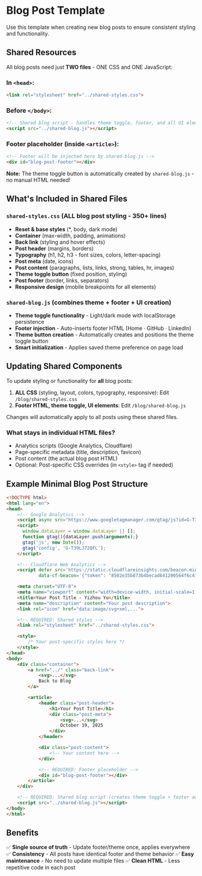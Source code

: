 # Blog Post Template

Use this template when creating new blog posts to ensure consistent styling and functionality.

## Shared Resources

All blog posts need just **TWO files** - ONE CSS and ONE JavaScript:

### In `<head>`:
```html
<link rel="stylesheet" href="../shared-styles.css">
```

### Before `</body>`:
```html
<!-- Shared blog script - handles theme toggle, footer, and all UI elements -->
<script src="../shared-blog.js"></script>
```

### Footer placeholder (inside `<article>`):
```html
<!-- Footer will be injected here by shared-blog.js -->
<div id="blog-post-footer"></div>
```

**Note:** The theme toggle button is automatically created by `shared-blog.js` - no manual HTML needed!

## What's Included in Shared Files

### `shared-styles.css` (ALL blog post styling - 350+ lines)
- **Reset & base styles** (*, body, dark mode)
- **Container** (max-width, padding, animations)
- **Back link** (styling and hover effects)
- **Post header** (margins, borders)
- **Typography** (h1, h2, h3 - font sizes, colors, letter-spacing)
- **Post meta** (date, icons)
- **Post content** (paragraphs, lists, links, strong, tables, hr, images)
- **Theme toggle button** (fixed position, styling)
- **Post footer** (border, links, separators)
- **Responsive design** (mobile breakpoints for all elements)

### `shared-blog.js` (combines theme + footer + UI creation)
- **Theme toggle functionality** - Light/dark mode with localStorage persistence
- **Footer injection** - Auto-inserts footer HTML (Home · GitHub · LinkedIn)
- **Theme button creation** - Automatically creates and positions the theme toggle button
- **Smart initialization** - Applies saved theme preference on page load

## Updating Shared Components

To update styling or functionality for **all** blog posts:

1. **ALL CSS** (styling, layout, colors, typography, responsive): Edit `/blog/shared-styles.css`
2. **Footer HTML, theme toggle, UI elements**: Edit `/blog/shared-blog.js`

Changes will automatically apply to all posts using these shared files.

### What stays in individual HTML files?
- Analytics scripts (Google Analytics, Cloudflare)
- Page-specific metadata (title, description, favicon)
- Post content (the actual blog post HTML)
- Optional: Post-specific CSS overrides (in `<style>` tag if needed)

## Example Minimal Blog Post Structure

```html
<!DOCTYPE html>
<html lang="en">
<head>
    <!-- Google Analytics -->
    <script async src="https://www.googletagmanager.com/gtag/js?id=G-T39LJ72QFL"></script>
    <script>
      window.dataLayer = window.dataLayer || [];
      function gtag(){dataLayer.push(arguments);}
      gtag('js', new Date());
      gtag('config', 'G-T39LJ72QFL');
    </script>

    <!-- Cloudflare Web Analytics -->
    <script defer src='https://static.cloudflareinsights.com/beacon.min.js'
            data-cf-beacon='{"token": "8502e35b873b4becad641200564f6c41"}'></script>

    <meta charset="UTF-8">
    <meta name="viewport" content="width=device-width, initial-scale=1.0">
    <title>Your Post Title - Yizhou Yu</title>
    <meta name="description" content="Your post description">
    <link rel="icon" href="data:image/svg+xml,...">

    <!-- REQUIRED: Shared styles -->
    <link rel="stylesheet" href="../shared-styles.css">

    <style>
        /* Your post-specific styles here */
    </style>
</head>
<body>
    <div class="container">
        <a href="../" class="back-link">
            <svg>...</svg>
            Back to Blog
        </a>

        <article>
            <header class="post-header">
                <h1>Your Post Title</h1>
                <div class="post-meta">
                    <svg>...</svg>
                    October 19, 2025
                </div>
            </header>

            <div class="post-content">
                <!-- Your content here -->
            </div>

            <!-- REQUIRED: Footer placeholder -->
            <div id="blog-post-footer"></div>
        </article>
    </div>

    <!-- REQUIRED: Shared blog script (creates theme toggle + footer automatically) -->
    <script src="../shared-blog.js"></script>
</body>
</html>
```

## Benefits

✅ **Single source of truth** - Update footer/theme once, applies everywhere
✅ **Consistency** - All posts have identical footer and theme behavior
✅ **Easy maintenance** - No need to update multiple files
✅ **Clean HTML** - Less repetitive code in each post
